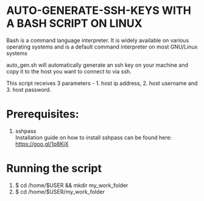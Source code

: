 # AUTO-GENERATE-SSH-KEYS WITH A BASH SCRIPT ON LINUX

<p>Bash is a command language interpreter. It is widely available on various operating systems and is a default command interpreter on most GNU/Linux systems</p>
auto_gen.sh will automatically generate an ssh key on your machine and copy it to the host you want to connect to via ssh.
<p>This script receives 3 parameters - 1. host ip address, 2. host username and 3. host password.</p>

# Prerequisites:

1. sshpass <br>
Installation guide on how to install sshpass can be found here: https://goo.gl/1p8KjX

# Running the script

1. $ cd /home/$USER && mkdir my_work_folder
2. $ cd /home/$USER/my_work_folder
